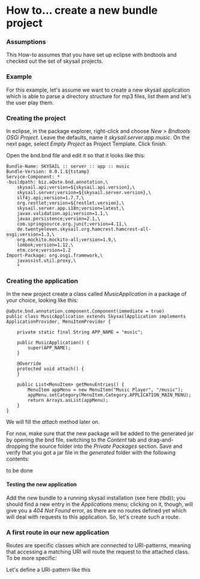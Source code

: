 # How to... create a new bundle project

### Assumptions

This How-to assumes that you have set up eclipse with bndtools and checked out the set of skysail projects.

### Example

For this example, let's assume we want to create a new skysail application which is able to parse a directory structure for mp3 files, list them and let's the user play them.

### Creating the project

In eclipse, in the package explorer, right-click and choose *New* > *Bndtools OSGi Project*. Leave the defaults, name it *skysail.server.app.music*. On the next page, select *Empty Project* as Project Template. Click finish.

Open the bnd.bnd file and edit it so that it looks like this:

```
Bundle-Name: SKYSAIL :: server :: app :: music
Bundle-Version: 0.0.1.${tstamp}
Service-Component: *
-buildpath: biz.aQute.bnd.annotation,\
	skysail.api;version=${skysail.api.version},\
	skysail.server;version=${skysail.server.version},\
	slf4j.api;version=1.7.7,\
	org.restlet;version=${restlet.version},\
	skysail.server.app.i18n;version=latest,\
	javax.validation.api;version=1.1,\
	javax.persistence;version=2.1,\
	com.springsource.org.junit;version=4.11,\
	de.twentyeleven.skysail.org.hamcrest.hamcrest-all-osgi;version=1.3,\
	org.mockito.mockito-all;version=1.9,\
	lombok;version=1.12,\
	etm.core;version=1.2
Import-Package: org.osgi.framework,\
	javassist.util.proxy,\
	*
```

### Creating the application

In the new project create a class called *MusicApplication* in a package of your choice, looking like this:

```
@aQute.bnd.annotation.component.Component(immediate = true)
public class MusicApplication extends SkysailApplication implements ApplicationProvider, MenuItemProvider {

	private static final String APP_NAME = "music";

	public MusicApplication() {
		super(APP_NAME);
	}

	@Override
    protected void attach() {
    }

	public List<MenuItem> getMenuEntries() {
		MenuItem appMenu = new MenuItem("Music Player", "/music");
		appMenu.setCategory(MenuItem.Category.APPLICATION_MAIN_MENU);
		return Arrays.asList(appMenu);
	}
}
```
We will fill the *attach* method later on.

For now, make sure that the new package will be added to the generated jar by opening the bnd file, switching to the *Content* tab and drag-and-dropping the source folder into
the *Private Packages* section. Save and verify that you got a 	jar file in the *generated* folder with the following contents:

to be done

#### Testing the new application

Add the new bundle to a running skysail installation (see here (tbd)); you should find a new entry in the *Applications* menu; clicking on it, though, will give you a *404 Not Found* error, as there are no routes defined yet which will deal with requests to this application. So, let's create such a route.

### A first route in our new application

Routes are specific classes which are connected to URI-patterns, meaning that accessing a matching URI will route the request to the attached class. To be more specific: 

Let's define a URI-pattern like this








